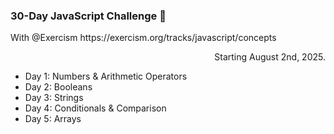 <h3>30-Day JavaScript Challenge 🚀</h3>
<p>With @Exercism <span>https://exercism.org/tracks/javascript/concepts</span></p>

<p align='right'>Starting August 2nd, 2025.</p>

- Day 1: Numbers & Arithmetic Operators
- Day 2: Booleans
- Day 3: Strings
- Day 4: Conditionals & Comparison
- Day 5: Arrays

